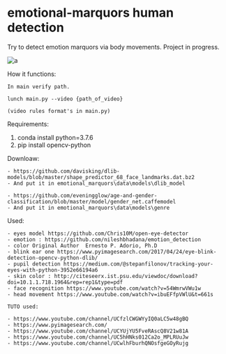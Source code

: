 # emotional-marquors human detection

Try to detect emotion marquors via body movements. Project in progress.

![a](https://user-images.githubusercontent.com/54853371/117892402-f2132680-b2b8-11eb-8d19-291852c411aa.png)


How it functions:

    In main verify path.

    lunch main.py --video {path_of_video}

    (video rules format's in main.py)


Requirements:
  
   1) conda install python=3.7.6
   2) pip install opencv-python
 
Downloaw:
  
    - https://github.com/davisking/dlib-models/blob/master/shape_predictor_68_face_landmarks.dat.bz2
    - And put it in emotional_marquors\data\models\dlib_model

    - https://github.com/eveningglow/age-and-gender-classification/blob/master/model/gender_net.caffemodel
    - And put it in emotional_marquors\data\models\genre

Used:

    - eyes model https://github.com/Chris10M/open-eye-detector
    - emotion : https://github.com/nileshbhadana/emotion_detection
    - color Original Author  Ernesto P. Adorio, Ph.D 
    - blink ear one https://www.pyimagesearch.com/2017/04/24/eye-blink-detection-opencv-python-dlib/
    - pupil detection https://medium.com/@stepanfilonov/tracking-your-eyes-with-python-3952e66194a6
    - skin color : http://citeseerx.ist.psu.edu/viewdoc/download?doi=10.1.1.718.1964&rep=rep1&type=pdf
    - face recognition https://www.youtube.com/watch?v=54WmrwVWu1w
    - head movement https://www.youtube.com/watch?v=ibuEFfpVWlU&t=661s
    
    TUTO used:

    - https://www.youtube.com/channel/UCfzlCWGWYyIQ0aLC5w48gBQ
    - https://www.pyimagesearch.com/
    - https://www.youtube.com/channel/UCYUjYU5FveRAscQ8V21w81A
    - https://www.youtube.com/channel/UC5hHNks012Ca2o_MPLRUuJw
    - https://www.youtube.com/channel/UCwlhFburhQNOsfgeGOyRujg


